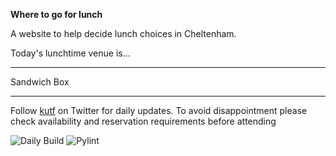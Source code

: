 __Where to go for lunch__

A website to help decide lunch choices in Cheltenham.

Today's lunchtime venue is...

---

<!-- lunch_item starts -->
Sandwich Box
<!-- lunch_item ends -->

---

Follow [kutf](https://twitter.com/kutf) on Twitter for daily updates. To avoid disappointment please check availability and reservation requirements before attending

![Daily Build](https://github.com/MatBenfield/lunch.thechels.uk/workflows/Daily%20Build/badge.svg) ![Pylint](https://github.com/MatBenfield/lunch.thechels.uk/workflows/Pylint/badge.svg)
